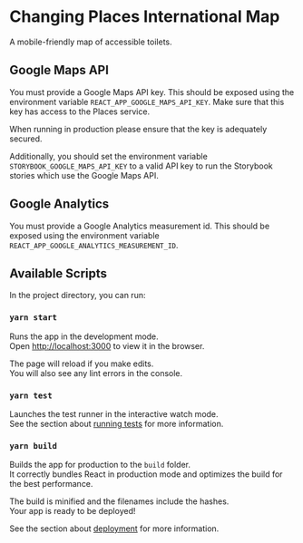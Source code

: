 # Changing Places International Map

A mobile-friendly map of accessible toilets.

## Google Maps API

You must provide a Google Maps API key. This should be exposed using the environment variable `REACT_APP_GOOGLE_MAPS_API_KEY`. Make sure that this key has access to the Places service.

When running in production please ensure that the key is adequately secured.

Additionally, you should set the environment variable `STORYBOOK_GOOGLE_MAPS_API_KEY` to a valid API key to run the Storybook stories which use the Google Maps API.

## Google Analytics

You must provide a Google Analytics measurement id. This should be exposed using the environment variable `REACT_APP_GOOGLE_ANALYTICS_MEASUREMENT_ID`.

## Available Scripts

In the project directory, you can run:

### `yarn start`

Runs the app in the development mode.<br />
Open [http://localhost:3000](http://localhost:3000) to view it in the browser.

The page will reload if you make edits.<br />
You will also see any lint errors in the console.

### `yarn test`

Launches the test runner in the interactive watch mode.<br />
See the section about [running tests](https://facebook.github.io/create-react-app/docs/running-tests) for more information.

### `yarn build`

Builds the app for production to the `build` folder.<br />
It correctly bundles React in production mode and optimizes the build for the best performance.

The build is minified and the filenames include the hashes.<br />
Your app is ready to be deployed!

See the section about [deployment](https://facebook.github.io/create-react-app/docs/deployment) for more information.
